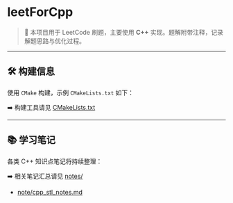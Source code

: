 # leetForCpp

> 📘 本项目用于 LeetCode 刷题，主要使用 **C++** 实现。题解附带注释，记录解题思路与优化过程。

---

## 🛠️ 构建信息

使用 `CMake` 构建，示例 `CMakeLists.txt` 如下：

➡️ 构建工具请见 [CMakeLists.txt](CMakeLists.txt)

---

## 📚 学习笔记

各类 C++ 知识点笔记将持续整理：

➡️ 相关笔记汇总请见 [notes/](notes/)

- [note/cpp_stl_notes.md](notes/noteForSTL.md)

